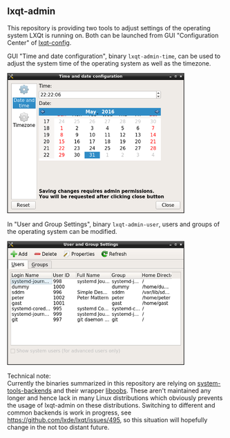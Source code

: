 ## lxqt-admin

This repository is providing two tools to adjust settings of the operating system LXQt is running on. Both can
be launched from GUI "Configuration Center" of [lxqt-config](https://github.com/lxde/lxqt-config).

GUI "Time and date configuration", binary `lxqt-admin-time`, can be used to adjust the system time of the operating
system as well as the timezone.

![lxqt-admin-time](lxqt-admin-time.png)

In "User and Group Settings", binary `lxqt-admin-user`, users and groups of the operating system can be modified.

![lxqt-admin-user](lxqt-admin-user.png)

Technical note:   
Currently the binaries summarized in this repository are relying on
[system-tools-backends](http://system-tools-backends.freedesktop.org) and their wrapper
[liboobs](https://github.com/GNOME/liboobs). These aren't maintained any longer and hence lack in many Linux
distributions which obviously prevents the usage of lxqt-admin on these distributions. Switching to different and common
backends is work in progress, see https://github.com/lxde/lxqt/issues/495, so this situation will hopefully change in
the not too distant future.
